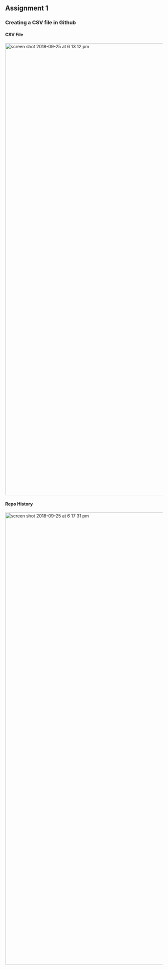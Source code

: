 ## Assignment 1

### Creating a CSV file in Github


#### CSV File
<img width="1440" alt="screen shot 2018-09-25 at 6 13 12 pm" src="https://user-images.githubusercontent.com/41444592/46046619-c1722480-c0ef-11e8-8b80-976409603bf6.png">

#### Repo History
<img width="1440" alt="screen shot 2018-09-25 at 6 17 31 pm" src="https://user-images.githubusercontent.com/41444592/46046620-c1722480-c0ef-11e8-8daa-051cc023d23a.png">

